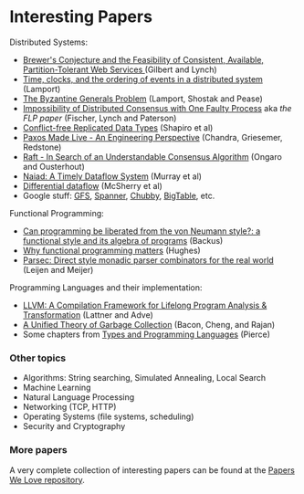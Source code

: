 Interesting Papers
==================

Distributed Systems:
* [Brewer's Conjecture and the Feasibility of Consistent, Available, Partition-Tolerant Web Services ](http://citeseerx.ist.psu.edu/viewdoc/download?doi=10.1.1.187.8727&rep=rep1&type=pdf) (Gilbert and Lynch)
* [Time, clocks, and the ordering of events in a distributed system](http://research.microsoft.com/en-us/um/people/lamport/pubs/time-clocks.pdf) (Lamport)
* [The Byzantine Generals Problem](http://people.cs.uchicago.edu/~shanlu/teaching/33100_wi15/papers/byz.pdf) (Lamport, Shostak and Pease)
* [Impossibility of Distributed Consensus with One Faulty Process](http://macs.citadel.edu/rudolphg/csci604/ImpossibilityofConsensus.pdf) aka *the FLP paper* (Fischer, Lynch and Paterson)
* [Conflict-free Replicated Data Types](http://gsd.di.uminho.pt/members/cbm/members/cbm/ps/sss2011.pdf) (Shapiro et al)
* [Paxos Made Live - An Engineering Perspective](http://roxanageambasu.github.io/ds2-class/papers/chandra-paxos.pdf) (Chandra, Griesemer, Redstone)
* [Raft - In Search of an Understandable Consensus Algorithm](http://ramcloud.stanford.edu/raft.pdf) (Ongaro and Ousterhout)
* [Naiad: A Timely Dataflow System](https://users.soe.ucsc.edu/~abadi/Papers/naiad_final.pdf) (Murray et al)
* [Differential dataflow](http://cidrdb.org/cidr2013/Papers/CIDR13_Paper111.pdf) (McSherry et al)
* Google stuff: [GFS](http://static.googleusercontent.com/media/research.google.com/en/us/archive/gfs-sosp2003.pdf), [Spanner](http://static.googleusercontent.com/media/research.google.com/en/us/archive/spanner-osdi2012.pdf), [Chubby](http://static.googleusercontent.com/media/research.google.com/en/us/archive/chubby-osdi06.pdf), [BigTable](http://static.googleusercontent.com/media/research.google.com/en/us/archive/bigtable-osdi06.pdf), etc.

Functional Programming:
* [Can programming be liberated from the von Neumann style?: a functional style and its algebra of programs](https://www.cs.ucf.edu/~dcm/Teaching/COT4810-Fall%202012/Literature/Backus.pdf) (Backus)
* [Why functional programming matters](http://ipaper.googlecode.com/git-history/8070869c59470de474515000e3af74f8958b2161/John-Hughes/The%20Computer%20Journal-1989-Hughes-98-107.pdf) (Hughes)
* [Parsec: Direct style monadic parser combinators for the real world](http://dspace.library.uu.nl/bitstream/handle/1874/2535/2001-35.pdf) (Leijen and Meijer)

Programming Languages and their implementation:
* [LLVM: A Compilation Framework for Lifelong Program Analysis & Transformation](http://wwwi10.lrr.in.tum.de/~gerndt/home/Teaching/HPCSeminar/llvm_lifelong_program_analysispdf.pdf) (Lattner and Adve)
* [A Unified Theory of Garbage Collection](http://www.cs.virginia.edu/~cs415/reading/bacon-garbage.pdf) (Bacon, Cheng, and Rajan)
* Some chapters from [Types and Programming Languages](https://www.cis.upenn.edu/~bcpierce/tapl/) (Pierce)

### Other topics

* Algorithms: String searching, Simulated Annealing, Local Search
* Machine Learning
* Natural Language Processing
* Networking (TCP, HTTP)
* Operating Systems (file systems, scheduling)
* Security and Cryptography

### More papers

A very complete collection of interesting papers can be found at the [Papers We Love repository](https://github.com/papers-we-love/papers-we-love).
